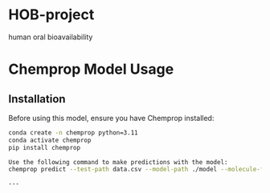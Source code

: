 # HOB-project
human oral bioavailability
# Chemprop Model Usage

## Installation

Before using this model, ensure you have Chemprop installed:

```bash
conda create -n chemprop python=3.11
conda activate chemprop
pip install chemprop

Use the following command to make predictions with the model:
chemprop predict --test-path data.csv --model-path ./model --molecule-featurizers v1_rdkit_2d_normalized

---
